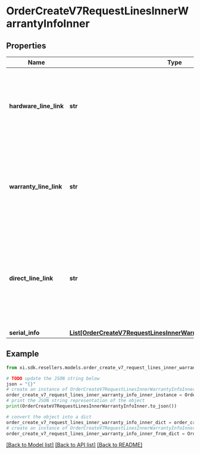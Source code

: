 # OrderCreateV7RequestLinesInnerWarrantyInfoInner


## Properties

Name | Type | Description | Notes
------------ | ------------- | ------------- | -------------
**hardware_line_link** | **str** | Customer line number of the warranty product in this request for linkage, either hardwareLineLink or warrantyLineLink can be used in a line | [optional] 
**warranty_line_link** | **str** | Customer line number of the hardware product in this request for linkage, either hardwareLineLink or warrantyLineLink can be used in a line. | [optional] 
**direct_line_link** | **str** | Unique value to link hardware and warranty lines. Should be used only when products are purchased from both Ingram and/or vendor but the warranty is purchased through Ingram for them. | [optional] 
**serial_info** | [**List[OrderCreateV7RequestLinesInnerWarrantyInfoInnerSerialInfoInner]**](OrderCreateV7RequestLinesInnerWarrantyInfoInnerSerialInfoInner.md) |  | [optional] 

## Example

```python
from xi.sdk.resellers.models.order_create_v7_request_lines_inner_warranty_info_inner import OrderCreateV7RequestLinesInnerWarrantyInfoInner

# TODO update the JSON string below
json = "{}"
# create an instance of OrderCreateV7RequestLinesInnerWarrantyInfoInner from a JSON string
order_create_v7_request_lines_inner_warranty_info_inner_instance = OrderCreateV7RequestLinesInnerWarrantyInfoInner.from_json(json)
# print the JSON string representation of the object
print(OrderCreateV7RequestLinesInnerWarrantyInfoInner.to_json())

# convert the object into a dict
order_create_v7_request_lines_inner_warranty_info_inner_dict = order_create_v7_request_lines_inner_warranty_info_inner_instance.to_dict()
# create an instance of OrderCreateV7RequestLinesInnerWarrantyInfoInner from a dict
order_create_v7_request_lines_inner_warranty_info_inner_from_dict = OrderCreateV7RequestLinesInnerWarrantyInfoInner.from_dict(order_create_v7_request_lines_inner_warranty_info_inner_dict)
```
[[Back to Model list]](../README.md#documentation-for-models) [[Back to API list]](../README.md#documentation-for-api-endpoints) [[Back to README]](../README.md)


